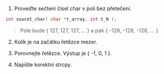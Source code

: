 

1. Proveďte sečtení čísel char v poli bez přetečení.
```c
int soucet_char( char *t_array, int t_N );
```

> Pole bude { 127, 127, 127, … } a pak { -128, -128, -128, … }

2.  Kolik je na začátku řetězce mezer.

3.  Porovnejte řetězce. Výstup je { -1, 0, 1 }.

4.  Napište korektní strcpy.

